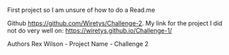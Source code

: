 First project so I am unsure of how to do a Read.me

Github https://github.com/Wiretys/Challenge-2. My link for the project I did not do very well on: https://wiretys.github.io/Challenge-1/

Authors
Rex Wilson - Project Name - Challenge 2
